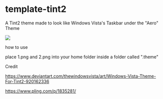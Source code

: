# template-tint2

A Tint2 theme made to look like Windows Vista's Taskbar under the "Aero" Theme

<img src="https://images.pling.com/img/00/00/57/79/36/1835281/tint2theme1.png">

how to use

place 1.png and 2.png into your home folder inside a folder called ".theme"

Credit</p>
https://www.deviantart.com/thewindowsvista/art/Windows-Vista-Theme-For-Tint2-920162336</p>
https://www.pling.com/p/1835281/</p>
